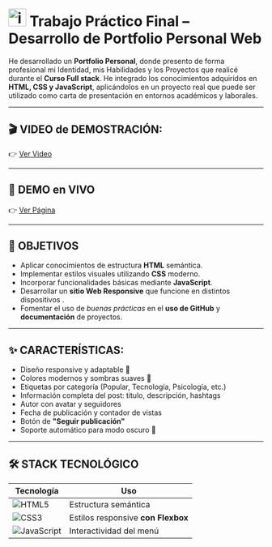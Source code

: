 # <img width="35" height="35" alt="image" src="https://github.com/user-attachments/assets/0f683f81-7295-4338-873c-7fa4d09ec771" /> Trabajo Práctico Final – Desarrollo de Portfolio Personal Web
He desarrollado un **Portfolio Personal**, donde presento de forma profesional mi Identidad, mis Habilidades y los Proyectos que realicé durante el **Curso Full stack**. He integrado los conocimientos adquiridos en **HTML, CSS y JavaScript**, aplicándolos en un proyecto real que puede ser utilizado como carta de presentación en entornos académicos y laborales.

---

## 🎬 VIDEO de DEMOSTRACIÓN:

👉 [Ver Video]()

---

## 🔗 DEMO en VIVO

👉 [Ver Página]()

---

## 🎯 OBJETIVOS
- Aplicar conocimientos de estructura **HTML** semántica.
- Implementar estilos visuales utilizando **CSS** moderno.
- Incorporar funcionalidades básicas mediante **JavaScript**.
- Desarrollar un **sitio Web Responsive** que funcione en distintos dispositivos .
- Fomentar el uso de _buenas prácticas_ en el **uso de GitHub** y **documentación** de proyectos.

---

## ✨ CARACTERÍSTICAS:

- Diseño responsive y adaptable 📱
- Colores modernos y sombras suaves 🎨
- Etiquetas por categoría (Popular, Tecnología, Psicología, etc.)
- Información completa del post: título, descripción, hashtags
- Autor con avatar y seguidores
- Fecha de publicación y contador de vistas
- Botón de **"Seguir publicación"**
- Soporte automático para modo oscuro 🌙

---

## 🛠 STACK TECNOLÓGICO

| Tecnología | Uso |
|------------|------|
| ![HTML5](https://img.shields.io/badge/html5-%23E34F26.svg?style=for-the-badge&logo=html5&logoColor=white) | Estructura semántica |
| ![CSS3](https://img.shields.io/badge/css3-%231572B6.svg?style=for-the-badge&logo=css3&logoColor=white) | Estilos responsive **con Flexbox** |
| ![JavaScript](https://img.shields.io/badge/JavaScript-%23323330.svg?style=for-the-badge&logo=javascript&logoColor=F7DF1E) | Interactividad del menú |

